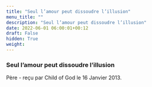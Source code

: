 ```yaml
---
title: "Seul l’amour peut dissoudre l’illusion"
menu_title: ""
description: "Seul l’amour peut dissoudre l’illusion"
date: 2022-06-01 06:00:01+00:12
draft: False
hidden: True
weight:
---
```

### Seul l’amour peut dissoudre l’illusion

Père - reçu par Child of God le 16 Janvier 2013.



